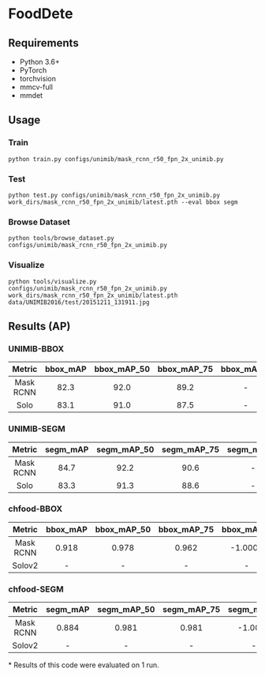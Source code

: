 # FoodDete

## Requirements

- Python 3.6+
- PyTorch
- torchvision
- mmcv-full
- mmdet

## Usage

### Train

```
python train.py configs/unimib/mask_rcnn_r50_fpn_2x_unimib.py
```

### Test

```
python test.py configs/unimib/mask_rcnn_r50_fpn_2x_unimib.py work_dirs/mask_rcnn_r50_fpn_2x_unimib/latest.pth --eval bbox segm
```

### Browse Dataset

```
python tools/browse_dataset.py configs/unimib/mask_rcnn_r50_fpn_2x_unimib.py
```

### Visualize

```
python tools/visualize.py configs/unimib/mask_rcnn_r50_fpn_2x_unimib.py work_dirs/mask_rcnn_r50_fpn_2x_unimib/latest.pth data/UNIMIB2016/test/20151211_131911.jpg
```

## Results (AP)

### UNIMIB-BBOX

|  Metric   | bbox_mAP | bbox_mAP_50 | bbox_mAP_75 | bbox_mAP_s | bbox_mAP_m | bbox_mAP_l |
| :-------: | :------: | :---------: | :---------: | :--------: | :--------: | :--------: |
| Mask RCNN |   82.3   |    92.0     |    89.2     |     -      |     -      |    82.3    |
|   Solo    |   83.1   |    91.0     |    87.5     |     -      |     -      |    83.1    |

### UNIMIB-SEGM

|  Metric   | segm_mAP | segm_mAP_50 | segm_mAP_75 | segm_mAP_s | segm_mAP_m | segm_mAP_l |
| :-------: | :------: | :---------: | :---------: | :--------: | :--------: | :--------: |
| Mask RCNN |   84.7   |    92.2     |    90.6     |     -      |     -      |    84.7    |
|   Solo    |   83.3   |    91.3     |    88.6     |     -      |     -      |    83.3    |

### chfood-BBOX

|  Metric   | bbox_mAP | bbox_mAP_50 | bbox_mAP_75 | bbox_mAP_s | bbox_mAP_m | bbox_mAP_l |
| :-------: | :------: | :---------: | :---------: | :--------: | :--------: | :--------: |
| Mask RCNN |  0.918   |    0.978    |    0.962    |  -1.0000   |  -1.0000   |   0.918    |
|  Solov2   |    -     |      -      |      -      |     -      |     -      |     -      |

### chfood-SEGM

|  Metric   | segm_mAP | segm_mAP_50 | segm_mAP_75 | segm_mAP_s | segm_mAP_m | segm_mAP_l |
| :-------: | :------: | :---------: | :---------: | :--------: | :--------: | :--------: |
| Mask RCNN |  0.884   |    0.981    |    0.981    |  -1.0000   |  -1.0000   |   0.884    |
|  Solov2   |    -     |      -      |      -      |     -      |     -      |     -      |

\* Results of this code were evaluated on 1 run.

